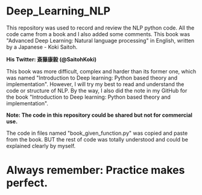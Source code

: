 # Deep_Learning_NLP

This repository was used to record and review the NLP python code. All the code came from a book and I also added some comments. This book was "Advanced Deep Learning: Natural language processing" in English, written by a Japanese - Koki Saitoh. 

**His Twitter: 斎藤康毅 (@SaitohKoki)**

This book was more difficult, complex and harder than its former one, which was named "Introduction to Deep learning: Python based theory and implementation". However, I will try my best to read and understand the code or structure of NLP. By the way, I also did the note in my GitHub for the book "Introduction to Deep learning: Python based theory and implementation".

**Note: The code in this repository could be shared but not for commercial use.**

The code in files named "book_given_function.py" was copied and paste from the book. BUT the rest of code was totally understood and could be explained clearly by myself.

# Always remember: Practice makes perfect.
